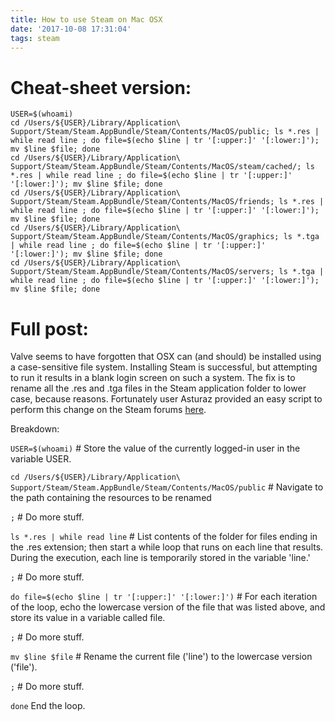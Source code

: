 ```yaml
---
title: How to use Steam on Mac OSX
date: '2017-10-08 17:31:04'
tags: steam
---
```


# Cheat-sheet version:
```
USER=$(whoami)
cd /Users/${USER}/Library/Application\ Support/Steam/Steam.AppBundle/Steam/Contents/MacOS/public; ls *.res | while read line ; do file=$(echo $line | tr '[:upper:]' '[:lower:]'); mv $line $file; done
cd /Users/${USER}/Library/Application\ Support/Steam/Steam.AppBundle/Steam/Contents/MacOS/steam/cached/; ls *.res | while read line ; do file=$(echo $line | tr '[:upper:]' '[:lower:]'); mv $line $file; done
cd /Users/${USER}/Library/Application\ Support/Steam/Steam.AppBundle/Steam/Contents/MacOS/friends; ls *.res | while read line ; do file=$(echo $line | tr '[:upper:]' '[:lower:]'); mv $line $file; done
cd /Users/${USER}/Library/Application\ Support/Steam/Steam.AppBundle/Steam/Contents/MacOS/graphics; ls *.tga | while read line ; do file=$(echo $line | tr '[:upper:]' '[:lower:]'); mv $line $file; done
cd /Users/${USER}/Library/Application\ Support/Steam/Steam.AppBundle/Steam/Contents/MacOS/servers; ls *.tga | while read line ; do file=$(echo $line | tr '[:upper:]' '[:lower:]'); mv $line $file; done
```

# Full post:
Valve seems to have forgotten that OSX can (and should) be installed using a case-sensitive file system. Installing Steam is successful, but attempting to run it results in a blank login screen on such a system. The fix is to rename all the .res and .tga files in the Steam application folder to lower case, because reasons. Fortunately user Asturaz provided an easy script to perform this change on the Steam forums [here](https://steamcommunity.com/discussions/forum/2/282992646978253149/#c282992646985999495).

Breakdown:

`USER=$(whoami)` # Store the value of the currently logged-in user in the variable USER.

`cd /Users/${USER}/Library/Application\ Support/Steam/Steam.AppBundle/Steam/Contents/MacOS/public` # Navigate to the path containing the resources to be renamed

`;` # Do more stuff.

`ls *.res | while read line` # List contents of the folder for files ending in the .res extension; then start a while loop that runs on each line that results. During the execution, each line is temporarily stored in the variable 'line.'

`;` # Do more stuff.

`do file=$(echo $line | tr '[:upper:]' '[:lower:]')` # For each iteration of the loop, echo the lowercase version of the file that was listed above, and store its value in a variable called file.

`;` # Do more stuff.

`mv $line $file` # Rename the current file ('line') to the lowercase version ('file').

`;` # Do more stuff.

`done` End the loop.
